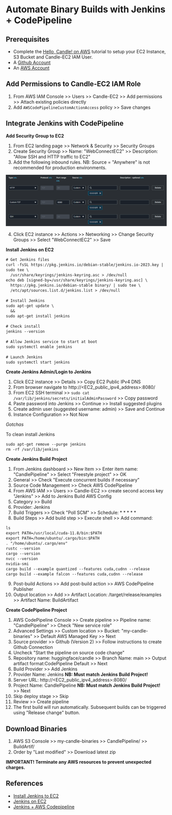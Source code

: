 # Automate Binary Builds with Jenkins + CodePipeline

## Prerequisites

* Complete the [Hello, Candle! on AWS](./hello-aws.md) tutorial to setup your EC2 Instance, S3 Bucket and Candle-EC2 IAM User.
* A [Github Account](https://github.com/join)
* An [AWS Account](https://portal.aws.amazon.com/billing/signup)

## Add Permissions to Candle-EC2 IAM Role

1. From AWS IAM Console >> Users >> Candle-EC2 >> Add permissions >> Attach existing policies directly
2. Add `AWSCodePipelineCustomActionAccess` policy >> Save changes

## Integrate Jenkins with CodePipeline

**Add Security Group to EC2**

1. From EC2 landing page >> Network & Security >> Security Groups 
2. Create Security Group >> Name: "WebConnectEC2" >> Description: "Allow SSH and HTTP traffic to EC2"
3. Add the following inbound rules. NB: Source = "Anywhere" is not recommended for production environments.

![image](../assets/aws/jenkins-pipeline/aws-ec2-security-group.png)  

4. Click EC2 instance >> Actions >> Networking >> Change Security Groups >> Select "WebConnectEC2" >> Save

**Install Jenkins on EC2**

```
# Get Jenkins files
curl -fsSL https://pkg.jenkins.io/debian-stable/jenkins.io-2023.key | sudo tee \
  /usr/share/keyrings/jenkins-keyring.asc > /dev/null
echo deb [signed-by=/usr/share/keyrings/jenkins-keyring.asc] \
  https://pkg.jenkins.io/debian-stable binary/ | sudo tee \
  /etc/apt/sources.list.d/jenkins.list > /dev/null

# Install Jenkins
sudo apt-get update \
  &&
sudo apt-get install jenkins

# Check install
jenkins --version

# Allow Jenkins service to start at boot
sudo systemctl enable jenkins

# Launch Jenkins
sudo systemctl start jenkins
```

**Create Jenkins Admin/Login to Jenkins**

1. Click EC2 instance >> Details >> Copy EC2 Public IPv4 DNS
2. From browser navigate to http://<EC2_public_ipv4_address>:8080/
3. From EC2 SSH terminal >> `sudo cat /var/lib/jenkins/secrets/initialAdminPassword` >> Copy password
4. Paste password into Jenkins >> Continue >> Install suggested plugins
5. Create admin user (suggested username: admin) >> Save and Continue
6. Instance Configuration >> Not Now


*Gotchas*

To clean install Jenkins
```
sudo apt-get remove --purge jenkins
rm -rf /var/lib/jenkins
```

**Create Jenkins Build Project**
1. From Jenkins dashboard >> New Item >> Enter item name: "CandlePipeline" >> Select "Freestyle project" >> OK
2. General >> Check "Execute concurrent builds if necessary"
3. Source Code Management >> Check AWS CodePipeline
4. From AWS IAM >> Users >> Candle-EC2 >> create second access key "Jenkins" >> Add to Jenkins Build AWS Config
5. Category >> Build
6. Provider: Jenkins
7. Build Triggers >> Check "Poll SCM" >> Schedule: * * * * *
8. Build Steps >> Add build step >> Execute shell >> Add command:
  ```
  ls
  export PATH=/usr/local/cuda-11.8/bin:$PATH
  export PATH=/home/ubuntu/.cargo/bin:$PATH
  . "/home/ubuntu/.cargo/env"
  rustc --version
  cargo --version
  nvcc --version
  nvidia-smi
  cargo build --example quantized --features cuda,cudnn --release
  cargo build --example falcon --features cuda,cudnn --release
  ```
9. Post-build Actions >> Add post-build action >> AWS CodePipeline Publisher
10. Output location >> Add >> Artifact Location: /target/release/examples >> Artifact Name: BuildArtifact

**Create CodePipeline Project**
1. AWS CodePipeline Console >> Create pipeline >> Pipeline name: "CandlePipeline" >> Check "New service role"
2. Advanced Settings >> Custom location >> Bucket: "my-candle-binaries" >> Default AWS Managed Key >> Next
3. Source provider >> Github (Version 2) >> Follow instructions to create Github Connection
4. Uncheck "Start the pipeline on source code change"
5. Repository name: huggingface/candle >> Branch Name: main >> Output artifact format:CodePipeline Default >> Next
6. Build Provider >> Add Jenkins
7. Provider Name: Jenkins **NB: Must match Jenkins Build Project!**
8. Server URL: http://<EC2_public_ipv4_address>:8080/
9. Project Name: CandlePipeline **NB: Must match Jenkins Build Project!** >> Next
10. Skip deploy stage >> Skip
11. Review >> Create pipeline
12. The first build will run automatically. Subsequent builds can be triggered using "Release change" button.

## Download Binaries

1. AWS S3 Console >> my-candle-binaries >> CandlePipeline/ >> BuildArtif/
2. Order by "Last modified" >> Download latest zip

**IMPORTANT! Terminate any AWS resources to prevent unexpected charges.** 

## References
* [Install Jenkins to EC2](https://www.jenkins.io/doc/book/installing/linux/#debianubuntu)
* [Jenkins on EC2](https://www.jenkins.io/doc/tutorials/tutorial-for-installing-jenkins-on-AWS/#installing-and-configuring-jenkins)
* [Jenkins + AWS Codepipeline](https://docs.aws.amazon.com/codepipeline/latest/userguide/tutorials-four-stage-pipeline.html#tutorials-four-stage-pipeline-prerequisites-jenkins-iam-role/)